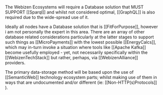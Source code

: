 The Webizen Ecosystems will require a Database solution that MUST SUPPORT [[Sparql]]  and whilst not considered optimal, [[GraphQL]] is also required due to the wide-spread use of it. 

Ideally all nodes have a Database solution that is [[FitForPurpose]], however i am not personally the expert in this area.  There are an array of other database related considerations particularly at the latter stages to support such things as [[MicroPayments]] with the lowest possible [[EnergyCalcs]], which may in-turn invoke a situation where tools like [[Apache Kafka]] become usefully employed - yet, not necessarily specifically within the [[WebizenTechStack]] but rather, perhaps, via [[WebizenAlliance]] providers. 

The primary data-storage method will be based upon the use of [[SemanticWeb]] technology ecosystem parts; whilst making use of them in ways that are undocumented and/or different (ie: [[Non-HTTP(s)Protocols]] ).


